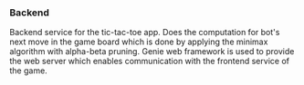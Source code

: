 ### Backend ###

Backend service for the tic-tac-toe app. Does the computation for bot's next move in the game board which is done by applying the minimax algorithm with alpha-beta pruning. Genie web framework is used to provide the web server which enables communication with the frontend service of the game.
